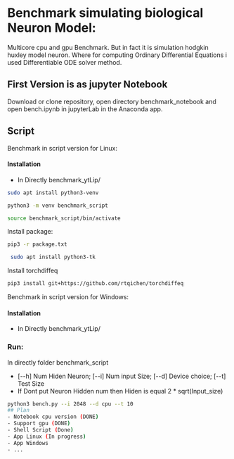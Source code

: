 # Benchmark simulating biological Neuron Model:
Multicore cpu and gpu Benchmark. But in fact it is simulation hodgkin huxley model neuron. Where for computing Ordinary Differential Equations i used Differentiable ODE solver method.
## First Version is as jupyter Notebook
Download or clone repository, open directory benchmark_notebook and open  bench.ipynb in jupyterLab in the Anaconda app.
## Script
Benchmark in script version for Linux:
#### Installation
- In Directly benchmark_ytLip/
```bash
sudo apt install python3-venv
```
``` bash
python3 -m venv benchmark_script
```
``` bash
source benchmark_script/bin/activate 
```
Install package:
``` bash 
pip3 -r package.txt
```
``` bash
 sudo apt install python3-tk 
```
Install torchdiffeq
``` bash
pip3 install git+https://github.com/rtqichen/torchdiffeq
```
Benchmark in script version for Windows:
#### Installation
- In Directly benchmark_ytLip/

### Run:
In directly folder benchmark_script
- [--h] Num Hiden Neuron; [--i] Num input Size; [--d] Device choice; [--t] Test Size
- If Dont put Neuron Hidden num then Hiden is equal 2 * sqrt(Input_size)
```bash
python3 bench.py --i 2048 --d cpu --t 10
## Plan
- Notebook cpu version (DONE)
- Support gpu (DONE)
- Shell Script (Done)
- App Linux (In progress)
- App Windows
- ...
